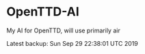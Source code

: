 # OpenTTD-AI
My AI for OpenTTD, will use primarily air

Latest backup: Sun Sep 29 22:38:01 UTC 2019
